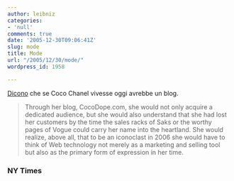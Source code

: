 ```yaml
---
author: leibniz
categories:
- 'null'
comments: true
date: '2005-12-30T09:06:41Z'
slug: mode
title: Mode
url: "/2005/12/30/mode/"
wordpress_id: 1958

---
```

[Dicono](https://select.nytimes.com/gst/abstract.html?res=F60813FD3F540C718EDDAB0994DD404482) che se Coco Chanel vivesse oggi avrebbe un blog.


> Through her blog, CocoDope.com, she would not only acquire a dedicated audience, but she would also understand that she had lost her customers by the time the sales racks of Saks or the worthy pages of Vogue could carry her name into the heartland. She would realize, above all, that to be an iconoclast in 2006 she would have to think of Web technology not merely as a marketing and selling tool but also as the primary form of expression in her time.




### NY Times

